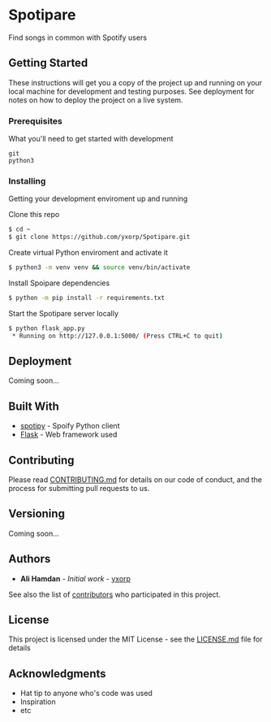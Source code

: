 # Spotipare

Find songs in common with Spotify users

## Getting Started

These instructions will get you a copy of the project up and running on your local machine for development and testing purposes. See deployment for notes on how to deploy the project on a live system.

### Prerequisites

What you'll need to get started with development

```
git
python3
```

### Installing

Getting your development enviroment up and running

Clone this repo

```sh
$ cd ~
$ git clone https://github.com/yxorp/Spotipare.git
```

Create virtual Python enviroment and activate it

```sh
$ python3 -m venv venv && source venv/bin/activate
```

Install Spoipare dependencies

```sh
$ python -m pip install -r requirements.txt
```

Start the Spotipare server locally

```sh
$ python flask_app.py
 * Running on http://127.0.0.1:5000/ (Press CTRL+C to quit)
```

## Deployment

Coming soon...

## Built With

* [spotipy](https://github.com/plamere/spotipy) - Spoify Python client
* [Flask](https://github.com/pallets/flask) - Web framework used

## Contributing

Please read [CONTRIBUTING.md](https://github.com/yxorp/Spotipare/blob/master/CONTRIBUTING.md) for details on our code of conduct, and the process for submitting pull requests to us.

## Versioning

Coming soon...

## Authors

* **Ali Hamdan** - *Initial work* - [yxorp](https://github.com/yxorp)

See also the list of [contributors](https://github.com/yxorp/Spotipare/graphs/contributors) who participated in this project.

## License

This project is licensed under the MIT License - see the [LICENSE.md](LICENSE.md) file for details

## Acknowledgments

* Hat tip to anyone who's code was used
* Inspiration
* etc
